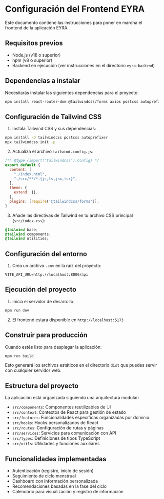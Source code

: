 # Configuración del Frontend EYRA

Este documento contiene las instrucciones para poner en marcha el frontend de la aplicación EYRA.

## Requisitos previos

- Node.js (v18 o superior)
- npm (v8 o superior)
- Backend en ejecución (ver instrucciones en el directorio `eyra-backend`)

## Dependencias a instalar

Necesitarás instalar las siguientes dependencias para el proyecto:

```bash
npm install react-router-dom @tailwindcss/forms axios postcss autoprefixer
```

## Configuración de Tailwind CSS

1. Instala Tailwind CSS y sus dependencias:

```bash
npm install -D tailwindcss postcss autoprefixer
npx tailwindcss init -p
```

2. Actualiza el archivo `tailwind.config.js`:

```javascript
/** @type {import('tailwindcss').Config} */
export default {
  content: [
    "./index.html",
    "./src/**/*.{js,ts,jsx,tsx}",
  ],
  theme: {
    extend: {},
  },
  plugins: [require('@tailwindcss/forms')],
}
```

3. Añade las directivas de Tailwind en tu archivo CSS principal (`src/index.css`):

```css
@tailwind base;
@tailwind components;
@tailwind utilities;
```

## Configuración del entorno

1. Crea un archivo `.env` en la raíz del proyecto:

```
VITE_API_URL=http://localhost:8000/api
```

## Ejecución del proyecto

1. Inicia el servidor de desarrollo:

```bash
npm run dev
```

2. El frontend estará disponible en `http://localhost:5173`

## Construir para producción

Cuando estés listo para desplegar la aplicación:

```bash
npm run build
```

Esto generará los archivos estáticos en el directorio `dist` que puedes servir con cualquier servidor web.

## Estructura del proyecto

La aplicación está organizada siguiendo una arquitectura modular:

- `src/components`: Componentes reutilizables de UI
- `src/context`: Contextos de React para gestión de estado
- `src/features`: Funcionalidades específicas organizadas por dominio
- `src/hooks`: Hooks personalizados de React
- `src/routes`: Configuración de rutas y páginas
- `src/services`: Servicios para comunicación con API
- `src/types`: Definiciones de tipos TypeScript
- `src/utils`: Utilidades y funciones auxiliares

## Funcionalidades implementadas

- Autenticación (registro, inicio de sesión)
- Seguimiento de ciclo menstrual
- Dashboard con información personalizada
- Recomendaciones basadas en la fase del ciclo
- Calendario para visualización y registro de información
